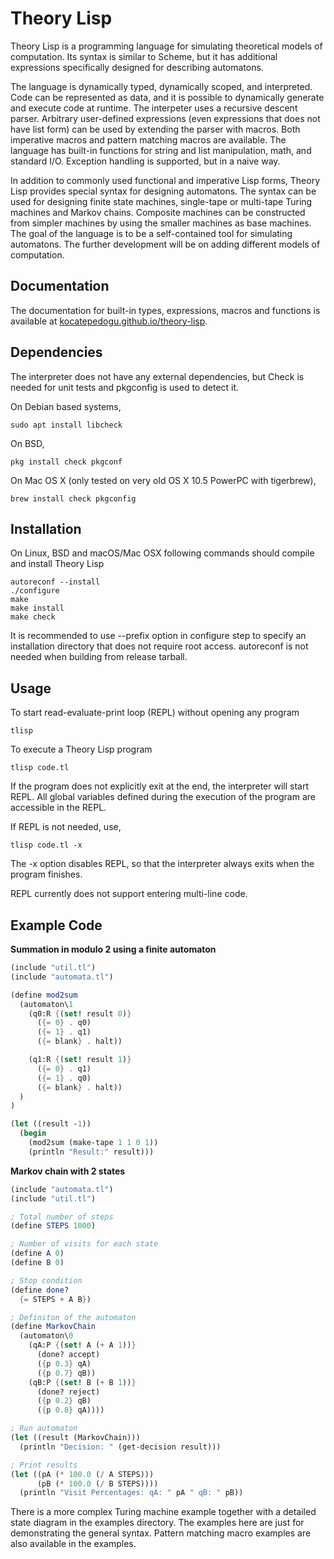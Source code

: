 # Theory Lisp

Theory Lisp is a programming language for simulating theoretical models of computation. Its syntax is similar to Scheme, but it has additional expressions specifically designed for describing automatons.

The language is dynamically typed, dynamically scoped, and interpreted. Code can be represented as data, and it is possible to dynamically generate and execute code at runtime. The interpeter uses a recursive descent parser. Arbitrary user-defined expressions (even expressions that does not have list form) can be used by extending the parser with macros. Both imperative macros and pattern matching macros are available. The language has built-in functions for string and list manipulation, math, and standard I/O. Exception handling is supported, but in a naive way.

In addition to commonly used functional and imperative Lisp forms, Theory Lisp provides special syntax for designing automatons. The syntax can be used for designing finite state machines, single-tape or multi-tape Turing machines and Markov chains. Composite machines can be constructed from simpler machines by using the smaller machines as base machines. The goal of the language is to be a self-contained  tool for simulating automatons. The further development will be on adding different models of computation.

## Documentation

The documentation for built-in types, expressions, macros and functions is available at [kocatepedogu.github.io/theory-lisp](https://kocatepedogu.github.io/theory-lisp/index.html). 

## Dependencies

The interpreter does not have any external dependencies, but Check is needed for unit tests and pkgconfig is used to detect it.

On Debian based systems,

```console
sudo apt install libcheck
```

On BSD,
```console
pkg install check pkgconf
```

On Mac OS X (only tested on very old OS X 10.5 PowerPC with tigerbrew), 
```console
brew install check pkgconfig
```

## Installation 

On Linux, BSD and macOS/Mac OSX following commands should compile and install Theory Lisp

```console
autoreconf --install
./configure
make
make install
make check
```

It is recommended to use --prefix option in configure step to specify an installation directory that does not require root access. autoreconf is not needed when building from release tarball.

## Usage

To start read-evaluate-print loop (REPL) without opening any program

```console
tlisp
```

To execute a Theory Lisp program

```console
tlisp code.tl
```

If the program does not explicitly exit at the end, the interpreter will start REPL. All global variables defined during the execution of the program are accessible in the REPL.

If REPL is not needed, use,

```console
tlisp code.tl -x
```

The -x option disables REPL, so that the interpreter always exits when the program finishes.

REPL currently does not support entering multi-line code.

## Example Code

**Summation in modulo 2 using a finite automaton**

```scheme
(include "util.tl")
(include "automata.tl")

(define mod2sum
  (automaton\1
    (q0:R {(set! result 0)}
      ({= 0} . q0)
      ({= 1} . q1)
      ({= blank} . halt))

    (q1:R {(set! result 1)}
      ({= 0} . q1)
      ({= 1} . q0)
      ({= blank} . halt))
  )
)

(let ((result -1))
  (begin
    (mod2sum (make-tape 1 1 0 1))
    (println "Result:" result)))
```

**Markov chain with 2 states**

```scheme
(include "automata.tl")
(include "util.tl")

; Total number of steps
(define STEPS 1000)

; Number of visits for each state
(define A 0)
(define B 0)

; Stop condition
(define done?
  {= STEPS + A B})

; Definiton of the automaton
(define MarkovChain
  (automaton\0
    (qA:P {(set! A (+ A 1))}
      (done? accept)
      ({p 0.3} qA)
      ({p 0.7} qB))
    (qB:P {(set! B (+ B 1))}
      (done? reject)
      ({p 0.2} qB)
      ({p 0.8} qA))))

; Run automaton
(let ((result (MarkovChain)))
  (println "Decision: " (get-decision result)))

; Print results
(let ((pA (* 100.0 (/ A STEPS)))
      (pB (* 100.0 (/ B STEPS))))
  (println "Visit Percentages: qA: " pA " qB: " pB))
```

There is a more complex Turing machine example together with a detailed state diagram in the examples directory. The examples here are just for demonstrating the general syntax. Pattern matching macro examples are also available in the examples.
